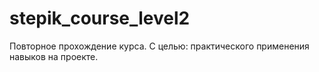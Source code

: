 # stepik_course_level2

Повторное прохождение курса. С целью: практического применения навыков на проекте.
